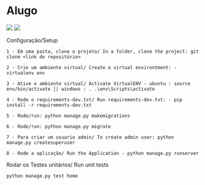 # Alugo

<img src="https://github.com/jorgeoliveira2099/alug/blob/master/statics/images/aluno_home.jpeg">
<img src="https://github.com/jorgeoliveira2099/alug/blob/master/statics/images/aluno_products.jpeg">


Configuração/Setup

    1 - Em uma pasta, clone o projeto/ In a folder, clone the project: git clone <link do repositório> 

    2 - Crie um ambiente virtual/ Create a virtual environtment: - virtualenv env

    3 - Ative o ambiente virtual/ Activate VirtualENV - ubuntu : source env/bin/activate || windows : . .\env\Scripts\activate

    4 - Rode o requirements-dev.txt/ Run requirements-dev.txt: - pip install -r requirements-dev.txt

    5 - Rode/run: python manage.py makemigrations

    6 - Rode/run: python manage.py migrate

    7 - Para criar um usuario admin/ To create admin user: python manage.py createsuperuser      

    8 - Rode a aplicação/ Run the Application - python manage.py runserver

    
Rodar os Testes unitários/ Run unit tests

    python manage.py test home
